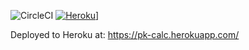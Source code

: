 ![CircleCI](https://img.shields.io/circleci/build/github/ArkUmbra/poke-calc?color=00BB00&style=for-the-badge)
[![Heroku](https://img.shields.io/badge/Heroku-https%3A%2F%2Fpk--calc.herokuapp.com%2F-0033FF)](https://pk-calc.herokuapp.com/)]

Deployed to Heroku at: https://pk-calc.herokuapp.com/